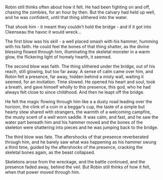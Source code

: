 Robin still thinks often about how it felt. He had been fighting on and off, chasing the zombies, for an hour by then. But the calvary had held up well, and he was confident, until that thing slithered into the water.  
  
That shook him - it meant they couldn’t hold the bridge - and if it got into Cleenseau the havoc it would wreck…  
  
The first blow was his skill - a well placed smash with his hammer, humming with his faith. He could feel the bones of that thing shatter, as the divine blessing flowed through him, illuminating the skeletal monster in a warm glow, the flickering light of homely hearth, it seemed.  
  
The second blow was faith. The thing slithered under the bridge, out of his reach, still glowing, but too far away. A sense of calm came over him, and Robin felt a presence, far away, hidden behind a misty wall, waiting it seemed, for an invitation. Time slowed. He opened his heart and soul, took a breath, and gave himself wholly to this presence, this god, who he had always felt close to since childhood. And then he leapt off the bridge.  
  
He felt the magic flowing through him like a a dusty road leading over the horizon, the clink of a coin in a beggar’s cup, the taste of a simple but hearty stew shared with strangers, the warmth of a welcoming campfire, the musty scent of a well worn saddle. It was calm, and fast, and he saw the water part beneath him and his hammer moved and the bones of the skeleton were shattering into pieces and he was jumping back to the bridge.  
  
The third blow was fate. The aftershocks of that presence reverberated through him, and he barely saw what was happening as his hammer swung a third time, guided by the aftershocks of the presence, cracking the skeletal bones again, as the beast collapsed.  
  
Skeletons arose from the wreckage, and the battle continued, and the presence faded away, behind the veil. But Robin still thinks of how it felt, when that power moved through him.